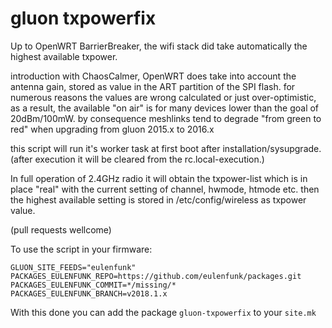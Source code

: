 gluon txpowerfix
================

Up to OpenWRT BarrierBreaker, the wifi stack did take automatically the
highest available txpower. 

introduction with ChaosCalmer, OpenWRT does take into account the antenna
gain, stored as value in the ART partition of the SPI flash. 
for numerous reasons the values are wrong calculated or just
over-optimistic, as a result, the available "on air" is for many devices
lower than the goal of 20dBm/100mW. 
by consequence meshlinks tend to degrade "from green to red" when upgrading
from gluon 2015.x to 2016.x

this script will run it's worker task at first boot after installation/sysupgrade. 
(after execution it will be cleared from the rc.local-execution.)

In full operation of 2.4GHz radio it will obtain the txpower-list which is
in place "real" with the current setting of channel, hwmode, htmode etc. 
then the highest available setting is stored in /etc/config/wireless as
txpower value. 

(pull requests wellcome)


To use the script in your firmware:

```
GLUON_SITE_FEEDS="eulenfunk"
PACKAGES_EULENFUNK_REPO=https://github.com/eulenfunk/packages.git
PACKAGES_EULENFUNK_COMMIT=*/missing/*
PACKAGES_EULENFUNK_BRANCH=v2018.1.x
```

With this done you can add the package `gluon-txpowerfix` to your `site.mk`
